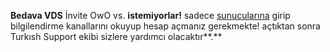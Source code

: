 **Bedava VDS**
İnvite  OwO vs. **istemiyorlar!** sadece [sunucularına](https://discord.gg/dbh) girip bilgilendirme kanallarını okuyup hesap açmanız gerekmekte! açtıktan sonra Turkısh Support ekibi sizlere yardımcı olacaktır**.**

